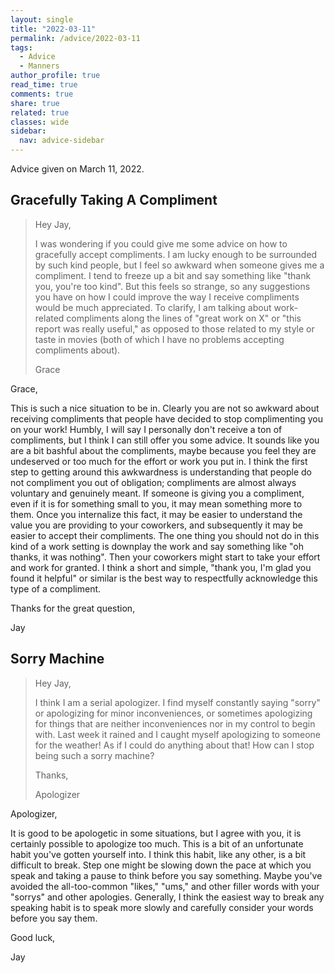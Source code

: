 ```yaml
---
layout: single
title: "2022-03-11"
permalink: /advice/2022-03-11
tags:
  - Advice
  - Manners
author_profile: true
read_time: true
comments: true
share: true
related: true
classes: wide
sidebar:
  nav: advice-sidebar
---
```


Advice given on March 11, 2022.

## Gracefully Taking A Compliment

> Hey Jay,
>
> I was wondering if you could give me some advice on how to gracefully accept
> compliments. I am lucky enough to be surrounded by such kind people, but I
> feel so awkward when someone gives me a compliment. I tend to freeze up a bit
> and say something like "thank you, you're too kind". But this feels so
> strange, so any suggestions you have on how I could improve the way I receive
> compliments would be much appreciated. To clarify, I am talking about
> work-related compliments along the lines of "great work on X" or "this
> report was really useful," as opposed to those related to my style or taste
> in movies (both of which I have no problems accepting compliments about).
>
> Grace

Grace,

This is such a nice situation to be in. Clearly you are not so awkward about
receiving compliments that people have decided to stop complimenting you on
your work! Humbly, I will say I personally don't receive a ton of compliments,
but I think I can still offer you some advice. It sounds like you are a bit
bashful about the compliments, maybe because you feel they are undeserved or
too much for the effort or work you put in. I think the first step to getting
around this awkwardness is understanding that people do not compliment you
out of obligation; compliments are almost always voluntary and genuinely
meant. If someone is giving you a compliment, even if it is for something
small to you, it may mean something more to them. Once you internalize this
fact, it may be easier to understand the value you are providing to your
coworkers, and subsequently it may be easier to accept their compliments.
The one thing you should not do in this kind of a work setting is downplay the
work and say something like "oh thanks, it was nothing". Then your coworkers
might start to take your effort and work for granted. I think a short and
simple, "thank you, I'm glad you found it helpful" or similar is the best way
to respectfully acknowledge this type of a compliment.

Thanks for the great question,

Jay

## Sorry Machine

> Hey Jay,
>
> I think I am a serial apologizer. I find myself constantly saying "sorry" or
> apologizing for minor inconveniences, or sometimes apologizing for things
> that are neither inconveniences nor in my control to begin with. Last week it
> rained and I caught myself apologizing to someone for the weather! As if
> I could do anything about that! How can I stop being such a sorry machine?
>
> Thanks,
>
> Apologizer

Apologizer,

It is good to be apologetic in some situations, but I agree with you, it is
certainly possible to apologize too much. This is a bit of an unfortunate
habit you've gotten yourself into. I think this habit, like any other, is a
bit difficult to break. Step one might be slowing down the pace at which you
speak and taking a pause to think before you say something. Maybe you've
avoided the all-too-common "likes," "ums," and other filler words with your
"sorrys" and other apologies. Generally, I think the easiest way to break any
speaking habit is to speak more slowly and carefully consider your words before
you say them.

Good luck,

Jay
